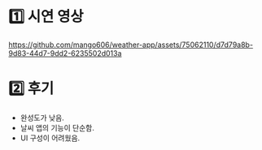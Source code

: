 # 1️⃣ 시연 영상
https://github.com/mango606/weather-app/assets/75062110/d7d79a8b-9d83-44d7-9dd2-6235502d013a

# 2️⃣ 후기
- 완성도가 낮음.
- 날씨 앱의 기능이 단순함.
- UI 구성이 어려웠음.
